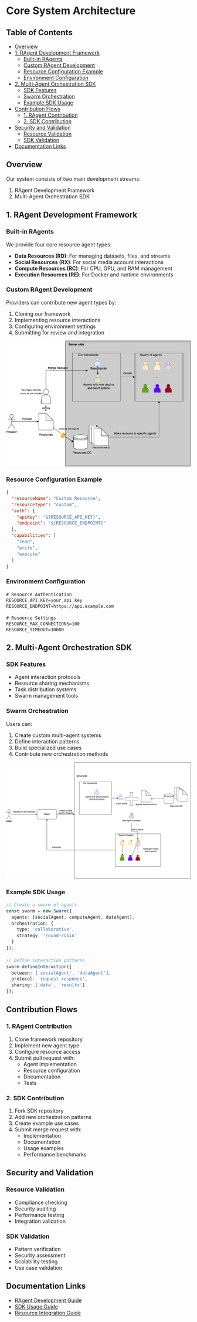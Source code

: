 # Core System Architecture

## Table of Contents
- [Overview](#overview)
- [1. RAgent Development Framework](#1-ragent-development-framework)
  - [Built-in RAgents](#built-in-ragents)
  - [Custom RAgent Development](#custom-ragent-development)
  - [Resource Configuration Example](#resource-configuration-example)
  - [Environment Configuration](#environment-configuration)
- [2. Multi-Agent Orchestration SDK](#2-multi-agent-orchestration-sdk)
  - [SDK Features](#sdk-features)
  - [Swarm Orchestration](#swarm-orchestration)
  - [Example SDK Usage](#example-sdk-usage)
- [Contribution Flows](#contribution-flows)
  - [1. RAgent Contribution](#1-ragent-contribution)
  - [2. SDK Contribution](#2-sdk-contribution)
- [Security and Validation](#security-and-validation)
  - [Resource Validation](#resource-validation)
  - [SDK Validation](#sdk-validation)
- [Documentation Links](#documentation-links)

## Overview
Our system consists of two main development streams:
1. RAgent Development Framework
2. Multi-Agent Orchestration SDK

## 1. RAgent Development Framework

### Built-in RAgents
We provide four core resource agent types:
- **Data Resources (RD)**: For managing datasets, files, and streams
- **Social Resources (RX)**: For social media account interactions
- **Compute Resources (RC)**: For CPU, GPU, and RAM management
- **Execution Resources (RE)**: For Docker and runtime environments

### Custom RAgent Development
Providers can contribute new agent types by:
1. Cloning our framework
2. Implementing resource interactions
3. Configuring environment settings
4. Submitting for review and integration

![RAgent Development Process](image/Agent_interact_Resources.png)

### Resource Configuration Example
```json
{
  "resourceName": "Custom Resource",
  "resourceType": "custom",
  "auth": {
    "apiKey": "${RESOURCE_API_KEY}",
    "endpoint": "${RESOURCE_ENDPOINT}"
  },
  "capabilities": [
    "read",
    "write",
    "execute"
  ]
}
```

### Environment Configuration
```env
# Resource Authentication
RESOURCE_API_KEY=your_api_key
RESOURCE_ENDPOINT=https://api.example.com

# Resource Settings
RESOURCE_MAX_CONNECTIONS=100
RESOURCE_TIMEOUT=30000
```

## 2. Multi-Agent Orchestration SDK

### SDK Features
- Agent interaction protocols
- Resource sharing mechanisms
- Task distribution systems
- Swarm management tools

### Swarm Orchestration
Users can:
1. Create custom multi-agent systems
2. Define interaction patterns
3. Build specialized use cases
4. Contribute new orchestration methods

![Swarm SDK Architecture](image/SwarmSDK.png)

### Example SDK Usage
```typescript
// Create a swarm of agents
const swarm = new Swarm({
  agents: [socialAgent, computeAgent, dataAgent],
  orchestration: {
    type: 'collaborative',
    strategy: 'round-robin'
  }
});

// Define interaction patterns
swarm.defineInteraction({
  between: ['socialAgent', 'dataAgent'],
  protocol: 'request-response',
  sharing: ['data', 'results']
});
```

## Contribution Flows

### 1. RAgent Contribution
1. Clone framework repository
2. Implement new agent type
3. Configure resource access
4. Submit pull request with:
   - Agent implementation
   - Resource configuration
   - Documentation
   - Tests

### 2. SDK Contribution
1. Fork SDK repository
2. Add new orchestration patterns
3. Create example use cases
4. Submit merge request with:
   - Implementation
   - Documentation
   - Usage examples
   - Performance benchmarks

## Security and Validation

### Resource Validation
- Compliance checking
- Security auditing
- Performance testing
- Integration validation

### SDK Validation
- Pattern verification
- Security assessment
- Scalability testing
- Use case validation

## Documentation Links
- [RAgent Development Guide](plan.MD)
- [SDK Usage Guide](ROME-SDKClient.MD)
- [Resource Integration Guide](rAgent-integration.MD)
